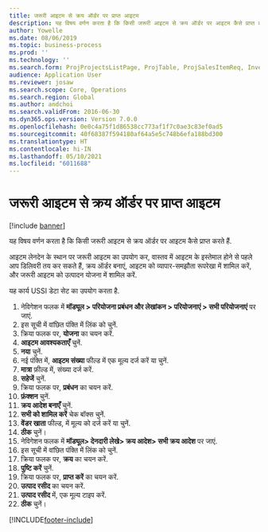 ```yaml
---
title: जरूरी आइटम से क्रय ऑर्डर पर प्राप्त आइटम
description: यह विषय वर्णन करता है कि किसी जरूरी आइटम से क्रय ऑर्डर पर आइटम कैसे प्राप्त करते हैं.
author: Yowelle
ms.date: 08/06/2019
ms.topic: business-process
ms.prod: ''
ms.technology: ''
ms.search.form: ProjProjectsListPage, ProjTable, ProjSalesItemReq, InventItemIdLookupSimple, PurchCreateFromSalesOrder, VendAccountItemLookup, PurchTable, PurchEditLines
audience: Application User
ms.reviewer: josaw
ms.search.scope: Core, Operations
ms.search.region: Global
ms.author: andchoi
ms.search.validFrom: 2016-06-30
ms.dyn365.ops.version: Version 7.0.0
ms.openlocfilehash: 0e0c4a75f1d86538cc773af1f7c0ae3c83ef0ad5
ms.sourcegitcommit: 40f68387f594180af64a5e5c748b6efa188bd300
ms.translationtype: HT
ms.contentlocale: hi-IN
ms.lasthandoff: 05/10/2021
ms.locfileid: "6011688"
---
```

# <a name="receive-items-on-purchase-order-from-item-requirement"></a>जरूरी आइटम से क्रय ऑर्डर पर प्राप्त आइटम

[!include [banner](../../includes/banner.md)]

यह विषय वर्णन करता है कि किसी जरूरी आइटम से क्रय ऑर्डर पर आइटम कैसे प्राप्त करते हैं.

आइटम लेनदेन के स्थान पर जरूरी आइटम का उपयोग कर, वास्तव में आइटम के इस्तेमाल होने से पहले आप डिलिवरी तय कर सकते हैं, क्रय ऑर्डर बनाएं, आइटम को व्यापार-समझौता रूपरेखा में शामिल करें, और जरूरी आइटम को उत्पादन योजना में शामिल करें. 

यह कार्य USSI डेटा सेट का उपयोग करता है.

1. नेविगेशन फलक में **मॉड्यूल > परियोजना प्रबंधन और लेखांकन > परियोजनाएं > सभी परियोजनाएं** पर जाएं.
2. इस सूची में वांछित पंक्ति में लिंक को चुनें.
3. क्रिया फलक पर, **योजना** का चयन करें.
4. **आइटम आवश्यकताएँ** चुनें.
5. **नया** चुनें.
6. नई पंक्ति में, **आइटम संख्या** फील्ड में एक मूल्य दर्ज करें या चुनें.
7. **मात्रा** फ़ील्ड में, संख्या दर्ज करें.
8. **सहेजें** चुनें.
9. क्रिया फलक पर, **प्रबंधन** का चयन करें.
10. **फ़ंक्शन** चुनें.
11. **क्रय आदेश बनाएँ** चुनें.
12. **सभी को शामिल करें** चेक बॉक्स चुनें.
13. **वेंडर खाता** फील्ड, में मूल्य को दर्ज करें या चुनें.
14. **ठीक** चुनें।
15. नेविगेशन फलक में **मॉड्यूल> देनदारी लेखे> क्रय आदेश> सभी क्रय आदेश** पर जाएं.
16. इस सूची में वांछित पंक्ति में लिंक को चुनें.
17. क्रिया फलक पर, **क्रय** का चयन करें.
18. **पुष्टि करें** चुनें.
19. क्रिया फलक पर, **प्राप्त करें** का चयन करें.
20. **उत्पाद रसीद** का चयन करें.
21. **उत्पाद रसीद** में, एक मूल्य टाइप करें.
22. **ठीक** चुनें।



[!INCLUDE[footer-include](../../includes/footer-banner.md)]